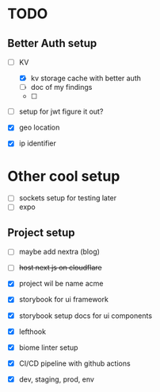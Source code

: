 # TODO

## Better Auth setup

- [ ] KV

  - [x] kv storage cache with better auth
  - [ ] doc of my findings
  - [ ]

- [ ] setup for jwt figure it out?

- [x] geo location
- [x] ip identifier

# Other cool setup

- [ ] sockets setup for testing later
- [ ] expo

## Project setup

- [ ] maybe add nextra (blog)

- [ ] ~~host next js on cloudflare~~

- [x] project wil be name acme
- [x] storybook for ui framework
- [x] storybook setup docs for ui components

- [x] lefthook
- [x] biome linter setup
- [x] CI/CD pipeline with github actions
- [x] dev, staging, prod, env
